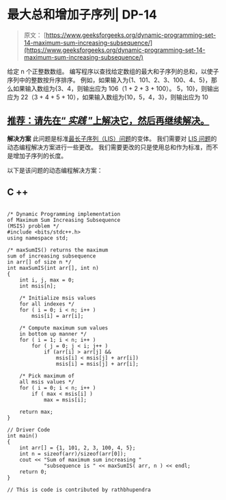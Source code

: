# 最大总和增加子序列| DP-14

> 原文： [https://www.geeksforgeeks.org/dynamic-programming-set-14-maximum-sum-increasing-subsequence/](https://www.geeksforgeeks.org/dynamic-programming-set-14-maximum-sum-increasing-subsequence/)

给定 n 个正整数数组。 编写程序以查找给定数组的最大和子序列的总和，以使子序列中的整数按升序排序。 例如，如果输入为{1、101、2、3、100、4、5}，那么如果输入数组为{3、4，则输出应为 106（1 + 2 + 3 + 100）。 5，10}，则输出应为 22​​（3 + 4 + 5 + 10），如果输入数组为{10，5，4，3}，则输出应为 10

## [推荐：请先在“ ***<u>实践</u>*** ”上解决它，然后再继续解决。](https://practice.geeksforgeeks.org/problems/maximum-sum-increasing-subsequence/0)

**解决方案**
此问题是标准[最长子序列（LIS）问题](https://www.geeksforgeeks.org/longest-increasing-subsequence-dp-3/)的变体。 我们需要对 [LIS 问题](https://www.geeksforgeeks.org/longest-increasing-subsequence-dp-3/)的动态编程解决方案进行一些更改。 我们需要更改的只是使用总和作为标准，而不是增加子序列的长度。

以下是该问题的动态编程解决方案：

## C ++

```

/* Dynamic Programming implementation  
of Maximum Sum Increasing Subsequence  
(MSIS) problem */
#include <bits/stdc++.h> 
using namespace std; 

/* maxSumIS() returns the maximum  
sum of increasing subsequence  
in arr[] of size n */
int maxSumIS(int arr[], int n)  
{  
    int i, j, max = 0;  
    int msis[n];  

    /* Initialize msis values  
    for all indexes */
    for ( i = 0; i < n; i++ )  
        msis[i] = arr[i];  

    /* Compute maximum sum values  
    in bottom up manner */
    for ( i = 1; i < n; i++ )  
        for ( j = 0; j < i; j++ )  
            if (arr[i] > arr[j] &&  
                msis[i] < msis[j] + arr[i])  
                msis[i] = msis[j] + arr[i];  

    /* Pick maximum of  
    all msis values */
    for ( i = 0; i < n; i++ )  
        if ( max < msis[i] )  
            max = msis[i];  

    return max;  
}  

// Driver Code  
int main()  
{  
    int arr[] = {1, 101, 2, 3, 100, 4, 5};  
    int n = sizeof(arr)/sizeof(arr[0]);  
    cout << "Sum of maximum sum increasing "
            "subsequence is " << maxSumIS( arr, n ) << endl;  
    return 0;  
}  

// This is code is contributed by rathbhupendra 

```